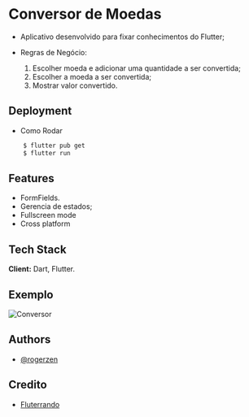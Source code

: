 
# Conversor de Moedas

- Aplicativo desenvolvido para fixar conhecimentos do Flutter;

- Regras de Negócio:

    1. Escolher moeda e adicionar uma quantidade a ser convertida;
    2. Escolher a moeda a ser convertida;
    3. Mostrar valor convertido.


## Deployment

- Como Rodar

```bash
    $ flutter pub get
    $ flutter run 
```


## Features

- FormFields.
- Gerencia de estados;
- Fullscreen mode
- Cross platform


## Tech Stack

**Client:** Dart, Flutter.




## Exemplo

![Conversor](https://media.giphy.com/media/v1.Y2lkPTc5MGI3NjExOXMzajFnb2wxbnN2YWowMHFzczk3dGR5YXJiNTJmaXBvOWdlNnUzZSZlcD12MV9pbnRlcm5hbF9naWZfYnlfaWQmY3Q9Zw/q6rnwnkmcDIMtGnnTW/giphy.gif)
## Authors


- [@rogerzen](https://www.github.com/octokatherine)


## Credito

- [Fluterrando](https://www.youtube.com/@JacobMoura7)